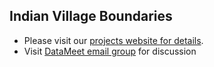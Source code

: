 ## Indian Village Boundaries
 
 - Please visit our [projects website for details](http://projects.datameet.org/indian_village_boundaries/).
 - Visit [DataMeet email group](https://groups.google.com/group/datameet) for discussion
